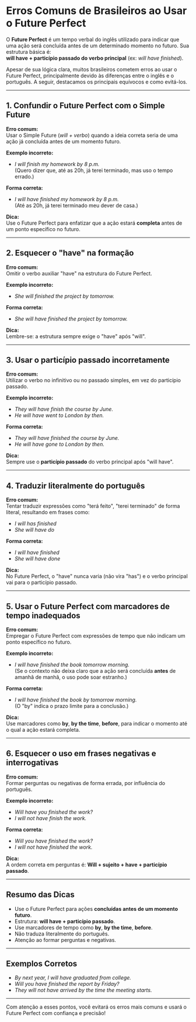 # Erros Comuns de Brasileiros ao Usar o Future Perfect

O **Future Perfect** é um tempo verbal do inglês utilizado para indicar que uma ação será concluída antes de um determinado momento no futuro. Sua estrutura básica é:  
**will have + particípio passado do verbo principal** (ex: _will have finished_).

Apesar de sua lógica clara, muitos brasileiros cometem erros ao usar o Future Perfect, principalmente devido às diferenças entre o inglês e o português. A seguir, destacamos os principais equívocos e como evitá-los.

---

## 1. Confundir o Future Perfect com o Simple Future

**Erro comum:**  
Usar o Simple Future (_will + verbo_) quando a ideia correta seria de uma ação já concluída antes de um momento futuro.

**Exemplo incorreto:**  
- _I will finish my homework by 8 p.m._  
(Quero dizer que, até as 20h, já terei terminado, mas uso o tempo errado.)

**Forma correta:**  
- _I will have finished my homework by 8 p.m._  
(Até as 20h, já terei terminado meu dever de casa.)

**Dica:**  
Use o Future Perfect para enfatizar que a ação estará **completa** antes de um ponto específico no futuro.

---

## 2. Esquecer o "have" na formação

**Erro comum:**  
Omitir o verbo auxiliar "have" na estrutura do Future Perfect.

**Exemplo incorreto:**  
- _She will finished the project by tomorrow._

**Forma correta:**  
- _She will have finished the project by tomorrow._

**Dica:**  
Lembre-se: a estrutura sempre exige o "have" após "will".

---

## 3. Usar o particípio passado incorretamente

**Erro comum:**  
Utilizar o verbo no infinitivo ou no passado simples, em vez do particípio passado.

**Exemplo incorreto:**  
- _They will have finish the course by June._  
- _He will have went to London by then._

**Forma correta:**  
- _They will have finished the course by June._  
- _He will have gone to London by then._

**Dica:**  
Sempre use o **particípio passado** do verbo principal após "will have".

---

## 4. Traduzir literalmente do português

**Erro comum:**  
Tentar traduzir expressões como "terá feito", "terei terminado" de forma literal, resultando em frases como:

- _I will has finished_  
- _She will have do_

**Forma correta:**  
- _I will have finished_  
- _She will have done_

**Dica:**  
No Future Perfect, o "have" nunca varia (não vira "has") e o verbo principal vai para o particípio passado.

---

## 5. Usar o Future Perfect com marcadores de tempo inadequados

**Erro comum:**  
Empregar o Future Perfect com expressões de tempo que não indicam um ponto específico no futuro.

**Exemplo incorreto:**  
- _I will have finished the book tomorrow morning._  
(Se o contexto não deixa claro que a ação será concluída **antes** de amanhã de manhã, o uso pode soar estranho.)

**Forma correta:**  
- _I will have finished the book by tomorrow morning._  
(O "by" indica o prazo limite para a conclusão.)

**Dica:**  
Use marcadores como **by**, **by the time**, **before**, para indicar o momento até o qual a ação estará completa.

---

## 6. Esquecer o uso em frases negativas e interrogativas

**Erro comum:**  
Formar perguntas ou negativas de forma errada, por influência do português.

**Exemplo incorreto:**  
- _Will have you finished the work?_  
- _I will not have finish the work._

**Forma correta:**  
- _Will you have finished the work?_  
- _I will not have finished the work._

**Dica:**  
A ordem correta em perguntas é: **Will + sujeito + have + particípio passado**.

---

## Resumo das Dicas

- Use o Future Perfect para ações **concluídas antes de um momento futuro**.
- Estrutura: **will have + particípio passado**.
- Use marcadores de tempo como **by**, **by the time**, **before**.
- Não traduza literalmente do português.
- Atenção ao formar perguntas e negativas.

---

## Exemplos Corretos

- _By next year, I will have graduated from college._
- _Will you have finished the report by Friday?_
- _They will not have arrived by the time the meeting starts._

---

Com atenção a esses pontos, você evitará os erros mais comuns e usará o Future Perfect com confiança e precisão!